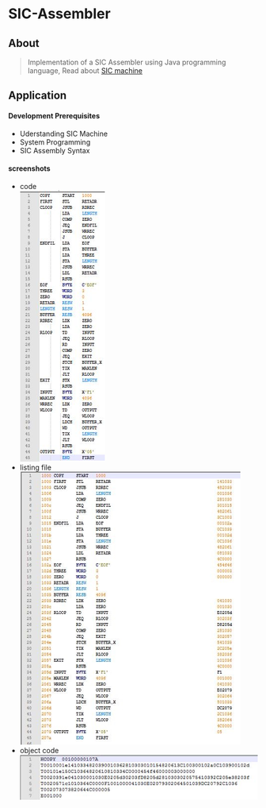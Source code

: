 # SIC-Assembler
## About
> Implementation of a SIC Assembler using Java programming language, Read about [SIC machine](https://en.wikipedia.org/wiki/Simplified_Instructional_Computer#SIC_Assembly_Syntax)
## Application
#### Development Prerequisites
* Uderstanding SIC Machine
* System Programming
* SIC Assembly Syntax
#### screenshots
* code<br/>
![try it now](https://github.com/MohamedMurad/SIC-Assembler/blob/master/screenshots/a1.JPG)<br/>
* listing file<br/>
![try it now](https://github.com/MohamedMurad/SIC-Assembler/blob/master/screenshots/a2.JPG)<br/>
* object code<br/>
![try it now](https://github.com/MohamedMurad/SIC-Assembler/blob/master/screenshots/a3.JPG)<br/>
